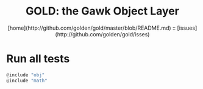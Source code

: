 <a name=top>
<h1 align=center>GOLD: the Gawk Object Layer</h1>
<p  align=center>
[home](http://github.com/golden/gold/master/blob/README.md) :: 
[issues](http://github.com/golden/gold/isses) 
</p>

# Run all tests

```awk
@include "obj"
@include "math"
```
